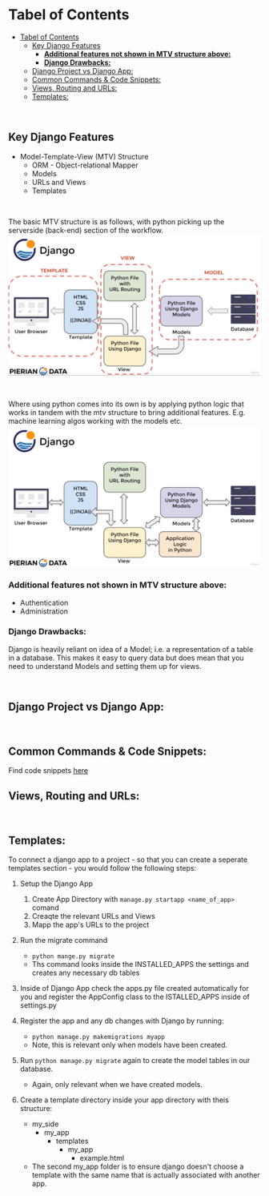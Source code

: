 # Tabel of Contents
- [Tabel of Contents](#tabel-of-contents)
  - [Key Django Features](#key-django-features)
    - [**Additional features not shown in MTV structure above:**](#additional-features-not-shown-in-mtv-structure-above)
    - [**Django Drawbacks:**](#django-drawbacks)
  - [Django Project vs Django App:](#django-project-vs-django-app)
  - [Common Commands \& Code Snippets:](#common-commands--code-snippets)
  - [Views, Routing and URLs:](#views-routing-and-urls)
  - [Templates:](#templates)


<br>

## Key Django Features

- Model-Template-View (MTV) Structure
    - ORM - Object-relational Mapper
    - Models
    - URLs and Views
    - Templates
 
<br>

The basic MTV structure is as follows, with python picking up the serverside (back-end) section of the workflow.
![mtv_structure](./screenshots/mtv_structure.png)

<br>

Where using python comes into its own is by applying python logic that works in tandem with the mtv structure to bring additional features. E.g. machine learning algos working with the models etc.
![additional_python_logic](screenshots/python_logic_in_mtv.png)

### **Additional features not shown in MTV structure above:**
<ul>
    <li>Authentication</li>
    <li>Administration</li>
</ul>

### **Django Drawbacks:**

Django is heavily reliant on idea of a Model; i.e.  a representation of a table in a database. This makes it easy to query data but does mean that you need to understand Models and setting them up for views.

<br>

## Django Project vs Django App:



<br>

## Common Commands & Code Snippets:

Find code snippets [here](https://docs.google.com/spreadsheets/d/1Y5z9UxCh-aFkXUYMTqtE2UQR3YHjotAPrqOAKdQTkc0/edit#gid=1802607629)


## Views, Routing and URLs:

<br>

## Templates:

To connect a django app to a project - so that you can create a seperate templates section - you would follow the following steps:

1. Setup the Django App
   1. Create App Directory with `manage.py startapp <name_of_app>` comand
   2. Creaqte the relevant URLs and Views
   3. Mapp the app's URLs to the project
   
2. Run the migrate command
   * `python mange.py migrate`
   * Ths command looks inside the INSTALLED_APPS the settings and creates any necessary db tables
   
3. Inside of Django App check the apps.py file created automatically for you and register the AppConfig class to the ISTALLED_APPS inside of settings.py
   
4. Register the app and any db changes with Django by running:
   * `python manage.py makemigrations myapp`
   * Note, this is relevant only when models have been created.
   
5. Run `python manage.py migrate` again to create the model tables in our database.
   * Again, only relevant when we have created models.
   
6. Create a template directory inside your app directory with theis structure:
   * my_side
     * my_app
       * templates
         * my_app
           * example.html
   *  The second my_app folder is to ensure django doesn't choose a template with the same name that is actually associated with another app.



